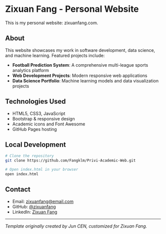 # Zixuan Fang - Personal Website

This is my personal website: zixuanfang.com. 

## About

This website showcases my work in software development, data science, and machine learning. Featured projects include:

- **Football Prediction System**: A comprehensive multi-league sports analytics platform
- **Web Development Projects**: Modern responsive web applications
- **Data Science Portfolio**: Machine learning models and data visualization projects

## Technologies Used

- HTML5, CSS3, JavaScript
- Bootstrap & responsive design
- Academic icons and Font Awesome
- GitHub Pages hosting

## Local Development

```bash
# Clone the repository
git clone https://github.com/Fangklm/Privi-Academic-Web.git

# Open index.html in your browser
open index.html
```

## Contact

- Email: zixuanfang@email.com
- GitHub: [@zixuanfang](https://github.com/zixuanfang)
- LinkedIn: [Zixuan Fang](https://linkedin.com/in/zixuan-fang)

---

*Template originally created by Jun CEN, customized for Zixuan Fang.*
